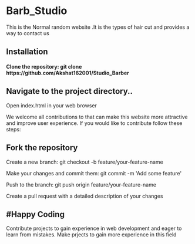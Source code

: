 # Barb_Studio

This is the Normal random website .It is the types of hair cut and provides a way to contact us

<h2>Installation</h2>
<h4>Clone the repository: git clone https://github.com/Akshat162001/Studio_Barber</h4>


<h2>Navigate to the project directory..</h2>

<p>Open index.html in your web browser</p>
We welcome all contributions to that can make this website more attractive and improve user experience. If you would like to contribute follow these steps:<br>
<h2>Fork the repository</h2>

<p>Create a new branch: git checkout -b feature/your-feature-name</p>
<p>Make your changes and commit them: git commit -m 'Add some feature'</p>
<p>Push to the branch: git push origin feature/your-feature-name</p>

<p>Create a pull request with a detailed description of your changes</p>
<h2>#Happy Coding</h2>
Contribute projects to gain experience in web development and eager to learn from mistakes. Make prjects to gain more experience in this field

